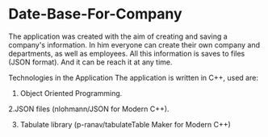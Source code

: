 # Date-Base-For-Company

The application was created with the aim of creating and
saving a company's information. In him
everyone can create their own company and departments,
as well as employees. All this information is
saves to files (JSON format). And it can be
reach it at any time.

Technologies in the Application
The application is written in C++, used
are:

1. Object Oriented Programming.

2.JSON files (nlohmann/JSON for Modern
C++).

3. Tabulate library (p-ranav/tabulateTable
Maker for Modern C++)

